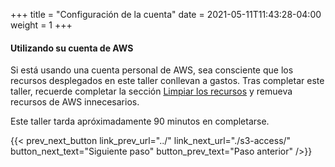 +++
title = "Configuración de la cuenta"
date =  2021-05-11T11:43:28-04:00
weight = 1
+++

#### Utilizando su cuenta de AWS

Si está usando una cuenta personal de AWS, sea consciente que los recursos desplegados en este taller conllevan a gastos. Tras completar este taller, recuerde completar la sección [Limpiar los recursos](../../cleanup/) y remueva recursos de AWS innecesarios.

Este taller tarda apróximadamente 90 minutos en completarse.

{{< prev_next_button link_prev_url="../" link_next_url="./s3-access/" button_next_text="Siguiente paso" button_prev_text="Paso anterior" />}}
